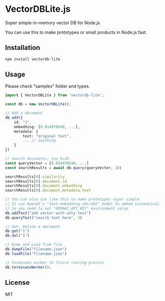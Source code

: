 # VectorDBLite.js

Super simple in-memory vector DB for Node.js

You can use this to make prototypes or small products in Node.js fast.

## Installation

```sh
npm install vectordb-lite
```

## Usage

Please check "samples" folder and types.

```typescript
import { VectorDBLite } from 'vectordb-lite';

const db = new VectorDBLite();

// Add a document
db.add({
    id: "1",
    embedding: [0.014970540, ...],
    metadata: {
        text: "original text",
        ... // anything
    }
})

// Search documents, top_k=10
const queryVector = [0.014970540, ...]
const searchResults = await db.query(queryVector, 10)

searchResults[0].similarity
searchResults[0].document.id
searchResults[0].document.embedding
searchResults[0].document.metadata.text

// You can also use like this to make prototypes super simple.
// It use OpenAI's "text-embedding-ada-002" model to embed automatically
// So you need to set "OPENAI_API_KEY" environment value
db.addText("add vector with only text")
db.queryText("search text here", 3)

// Get, Delete a document
db.get("1")
db.del("1")

// Dump and Load from file
db.dumpFile("filename.json")
db.loadFile("filename.json")

// terminate worker to finish running process
db.terminateWorker();
```

## License

MIT